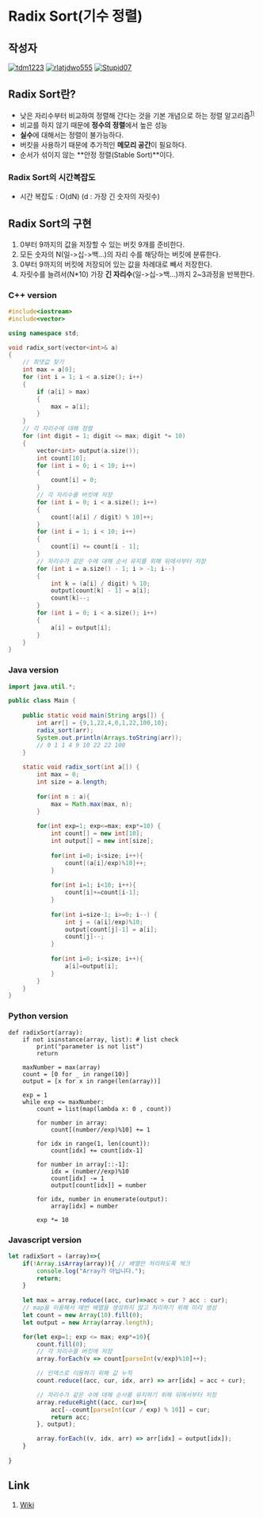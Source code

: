 # **Radix Sort(기수 정렬)**

## 작성자
[![tdm1223](https://avatars1.githubusercontent.com/u/21440957?s=100&v=4)](https://github.com/tdm1223)
[![rlatjdwo555](https://avatars0.githubusercontent.com/u/28692938?s=100&v=4)](https://github.com/rlatjdwo555)
[![Stupid07](https://avatars1.githubusercontent.com/u/35564566?s=100&v=4)](https://github.com/Stupid07)

## Radix Sort란?
- 낮은 자리수부터 비교하여 정렬해 간다는 것을 기본 개념으로 하는 정렬 알고리즘<sup>[1)](#ref)</sup>
- 비교를 하지 않기 때문에 **정수의 정렬**에서 높은 성능
- **실수**에 대해서는 정렬이 불가능하다.
- 버킷을 사용하기 때문에 추가적인 **메모리 공간**이 필요하다.
- 순서가 섞이지 않는 **안정 정렬(Stable Sort)**이다.

### Radix Sort의 시간복잡도
- 시간 복잡도 : O(dN) (d : 가장 긴 숫자의 자릿수)

## Radix Sort의 구현
1. 0부터 9까지의 값을 저장할 수 있는 버킷 9개를 준비한다.
2. 모든 숫자의 N(일->십->백...)의 자리 수를 해당하는 버킷에 분류한다. 
3. 0부터 9까지의 버킷에 저장되어 있는 값을 차례대로 빼서 저장한다.
4. 자릿수를 늘려서(N*10) 가장 **긴 자리수**(일->십->백...)까지 2~3과정을 반복한다.

### C++ version
```cpp
#include<iostream>
#include<vector>

using namespace std;

void radix_sort(vector<int>& a)
{
	// 최댓값 찾기
	int max = a[0];
	for (int i = 1; i < a.size(); i++)
	{
		if (a[i] > max)
		{
			max = a[i];
		}
	}
	// 각 자리수에 대해 정렬
	for (int digit = 1; digit <= max; digit *= 10)
	{
		vector<int> output(a.size());
		int count[10];
		for (int i = 0; i < 10; i++)
		{
			count[i] = 0;
		}
		// 각 자리수를 버킷에 저장
		for (int i = 0; i < a.size(); i++)
		{
			count[(a[i] / digit) % 10]++;
		}
		for (int i = 1; i < 10; i++)
		{
			count[i] += count[i - 1];
		}
		// 자리수가 같은 수에 대해 순서 유지를 위해 뒤에서부터 저장
		for (int i = a.size() - 1; i > -1; i--)
		{
			int k = (a[i] / digit) % 10;
			output[count[k] - 1] = a[i];
			count[k]--;
		}
		for (int i = 0; i < a.size(); i++)
		{
			a[i] = output[i];
		}
	}
}
```

### Java version
``` java
import java.util.*;

public class Main {
    
    public static void main(String args[]) {
		int arr[] = {9,1,22,4,0,1,22,100,10};
		radix_sort(arr);
		System.out.println(Arrays.toString(arr));
		// 0 1 1 4 9 10 22 22 100 
    }
    
    static void radix_sort(int a[]) {
        int max = 0;  
        int size = a.length;
        
        for(int n : a){
        	max = Math.max(max, n);
        }
        
        for(int exp=1; exp<=max; exp*=10) {
            int count[] = new int[10];
            int output[] = new int[size];
            
            for(int i=0; i<size; i++){
            	count[(a[i]/exp)%10]++;
            }
            
            for(int i=1; i<10; i++){
            	count[i]+=count[i-1];
            }
            
            for(int i=size-1; i>=0; i--) {
                int j = (a[i]/exp)%10;
                output[count[j]-1] = a[i];
                count[j]--;
            }
            
            for(int i=0; i<size; i++){
            	a[i]=output[i];
            }
        }
    }
}
```

### Python version
```python3
def radixSort(array):
    if not isinstance(array, list): # list check
        print("parameter is not list")
        return
    
    maxNumber = max(array)
    count = [0 for _ in range(10)]
    output = [x for x in range(len(array))]

    exp = 1
    while exp <= maxNumber:
        count = list(map(lambda x: 0 , count))

        for number in array:
            count[(number//exp)%10] += 1
        
        for idx in range(1, len(count)):
            count[idx] += count[idx-1]
        
        for number in array[::-1]:
            idx = (number//exp)%10
            count[idx] -= 1
            output[count[idx]] = number
        
        for idx, number in enumerate(output):
            array[idx] = number

        exp *= 10
```


### Javascript version
```javascript
let radixSort = (array)=>{
    if(!Array.isArray(array)){ // 배열만 처리하도록 체크
        console.log("Array가 아닙니다.");
        return;
    }
    
    let max = array.reduce((acc, cur)=>acc > cur ? acc : cur);
    // map을 이용해서 매번 배열을 생성하지 않고 처리하기 위해 미리 생성
    let count = new Array(10).fill(0);
    let output = new Array(array.length);

    for(let exp=1; exp <= max; exp*=10){
        count.fill(0);
        // 각 자리수를 버킷에 저장
        array.forEach(v => count[parseInt(v/exp)%10]++);

        // 인덱스로 이용하기 위해 값 누적
        count.reduce((acc, cur, idx, arr) => arr[idx] = acc + cur);

        // 자리수가 같은 수에 대해 순서를 유지하기 위해 뒤에서부터 저장
        array.reduceRight((acc, cur)=>{
            acc[--count[parseInt(cur / exp) % 10]] = cur;
            return acc;
        }, output);

        array.forEach((v, idx, arr) => arr[idx] = output[idx]);
    }
    
}
```


## Link
<a id = "ref">

1. [Wiki](https://en.wikipedia.org/wiki/Radix_sort)

</a>
